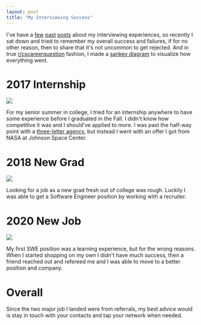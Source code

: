 ```yaml
---
layout: post
title: "My Interviewing Success"
---
```


I've have a [few](https://allthroughthenight.github.io/2018/04/11/jump-start.html) [past](https://allthroughthenight.github.io/2018/05/03/virtually-interviewed.html) [posts](https://allthroughthenight.github.io/2020/07/11/a-good-interview.html) about my interviewing experiences, so recently I sat down and tried to remember my overall success and failures, if for no other reason, then to share that it's not uncommon to get rejected. And in true [r/cscareerquestion](https://www.reddit.com/r/cscareerquestions/) fashion, I made a [sankey diagram](http://sankeymatic.com/build/) to visualize how everything went.

# 2017 Internship

![]({{site.baseurl}}/assets/2021-03-01-my-interviewing-success/2016-internship-applications.png)

For my senior summer in college, I tried for an internship anywhere to have some experience before I graduated in the Fall. I didn't know how competitive it was and I should've applied to more. I was past the half-way point with a [three-letter agency](https://www.urbandictionary.com/define.php?term=Three-letter%20Agencies), but instead I went with an offer I got from NASA at Johnson Space Center.

# 2018 New Grad

![]({{site.baseurl}}/assets/2021-03-01-my-interviewing-success/2017-new-grad-job-hunt.png)

Looking for a job as a new grad fresh out of college was rough. Luckily I was able to get a Software Engineer position by working with a recruiter.

# 2020 New Job

![]({{site.baseurl}}/assets/2021-03-01-my-interviewing-success/2020-job-search.png)

My first SWE position was a learning experience, but for the wrong reasons. When I started shopping on my own I didn't have much success, then a friend reached out and refereed me and I was able to move to a better position and company.

# Overall

Since the two major job I landed were from referrals, my best advice would is stay in touch with your contacts and tap your network when needed.